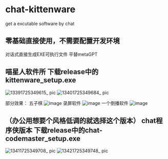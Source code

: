 # chat-kittenware
get a excutable software by chat

## 零基础直接使用，不需要配置开发环境
对话式直接生成EXE可执行文件
平替metaGPT

## 喵星人软件所 下载release中的kittenware_setup.exe
![13391725349615_ pic](https://github.com/user-attachments/assets/43210a1c-a7d6-45d6-b6a1-70a1b2018ab7)
![13401725349684_ pic](https://github.com/user-attachments/assets/d6e6a103-2c81-4fba-82be-29bbf14136b6)

部分效果：
五子棋
![image](https://github.com/user-attachments/assets/f3f36e42-e907-48b8-b9a9-2625ed64716a)
录屏软件
![image](https://github.com/user-attachments/assets/d67a4278-07ae-4b76-96ef-1ceed3ca47f5)
一个倒播软件
![image](https://github.com/user-attachments/assets/75e922f9-9bc4-4707-88b9-1b0e297a050d)

## （办公用想要个风格低调的就选择这个版本） chat程序侠版本 下载release中的chat-codemaster_setup.exe
![13411725349708_ pic](https://github.com/user-attachments/assets/065db448-4e6e-4f8d-b5ad-a8f60a7d30e4)
![13421725349748_ pic](https://github.com/user-attachments/assets/6e5db3c0-d19e-4e25-8543-50bbda7baf80)
